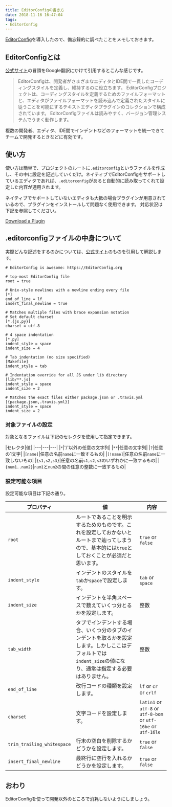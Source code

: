```yaml
---
title: EditorConfigの書き方
date: 2018-11-16 16:47:04
tags:
- EditorConfig
---
```


<a href="https://editorconfig.org/" target="_blank">EditorConfig</a>を導入したので、備忘録的に調べたことをメモしておきます。

## EditorConfigとは

<a href="https://editorconfig.org/" target="_blank">公式サイト</a>の冒頭をGoogle翻訳にかけて引用するとこんな感じです。

> EditorConfigは、開発者がさまざまなエディタとIDE間で一貫したコーディングスタイルを定義し、維持するのに役立ちます。 EditorConfigプロジェクトは、コーディングスタイルを定義するためのファイルフォーマットと、エディタがファイルフォーマットを読み込んで定義されたスタイルに従うことを可能にするテキストエディタプラグインのコレクションで構成されています。 EditorConfigファイルは読みやすく、バージョン管理システムでうまく動作します。

複数の開発者、エディタ、IDE間でインデントなどのフォーマットを統一できてチームで開発するときなどに有効です。

## 使い方
使い方は簡単で、プロジェクトのルートに`.editorconfig`というファイルを作成し、その中に設定を記述していくだけ。ネイティブでEditorConfigをサポートしているエディタであれば、`.editorconfig`があると自動的に読み取ってくれて設定した内容が適用されます。

ネイティブでサポートしていないエディタも大抵の場合プラグインが用意されているので、プラグインをインストールして問題なく使用できます。
対応状況は下記を参照してください。

<a href="https://editorconfig.org/#download" taget="_blank">Download a Plugin</a>

## .editorconfigファイルの中身について
実際どんな記述をするのかについては、<a href="https://editorconfig.org/#example-file" taget="_blank">公式サイト</a>のものを引用して解説します。

```
# EditorConfig is awesome: https://EditorConfig.org

# top-most EditorConfig file
root = true

# Unix-style newlines with a newline ending every file
[*]
end_of_line = lf
insert_final_newline = true

# Matches multiple files with brace expansion notation
# Set default charset
[*.{js,py}]
charset = utf-8

# 4 space indentation
[*.py]
indent_style = space
indent_size = 4

# Tab indentation (no size specified)
[Makefile]
indent_style = tab

# Indentation override for all JS under lib directory
[lib/**.js]
indent_style = space
indent_size = 2

# Matches the exact files either package.json or .travis.yml
[{package.json,.travis.yml}]
indent_style = space
indent_size = 2
```

### 対象ファイルの設定

対象となるファイルは下記のセレクタを使用して指定できます。

|セレクタ|値|
|---|---|---|
|`*`|'/'以外の任意の文字列|
|`**`|任意の文字列|
|`?`|任意の1文字|
|`[name]`|任意の名前`name`に一致するもの|
|`[!name]`|任意の名前`name`に一致しないもの|
|`{s1,s2,s3}`|任意の名前`s1,s2,s3`のいずれかに一致するもの|
|`{num1..num2}`|`num1`と`num2`の間の任意の整数に一致するもの|

### 設定可能な項目

設定可能な項目は下記の通り。

|プロパティ|値|内容|
|---|---|---|
|`root`|ルートであることを明示するためのものです。これを設定しておかないとルートまで辿ってしまうので、基本的には`true`としておくことが必須だと思います。|`true` or `false`|
|`indent_style`|インデントのスタイルを`tab`か`space`で設定します。|`tab` or `space`|
|`indent_size`|インデントを半角スペースで数えていくつ分とるかを設定します。|整数|
|`tab_width`|タブでインデントする場合、いくつ分のタブのインデントを取るかを設定します。しかしここはデフォルトでは`indent_size`の値になり、通常は指定する必要はありません。|整数|
|`end_of_line`|改行コードの種類を設定します。|`lf` or `cr` or `crlf`|
|`charset`|文字コードを設定します。|`latin1` or `utf-8` or `utf-8-bom` or `utf-16be` or `utf-16le`|
|`trim_trailing_whitespace`|行末の空白を削除するかどうかを設定します。|`true` or `false`|
|`insert_final_newline`|最終行に空行を入れるかどうかを設定します。|`true` or `false`|


## おわり
EditorConfigを使って開発以外のところで消耗しないようにしましょう。